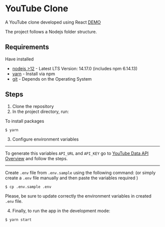 # YouTube Clone

A YouTube clone developed using React [DEMO](http://pattty.com)

The project follows a Nodejs folder structure.

## Requirements
Have installed

* [nodejs >12](https://nodejs.org/en/download/) - Latest LTS Version: 14.17.0 (includes npm 6.14.13)
* [yarn](https://classic.yarnpkg.com/en/docs/getting-started) - Install via npm
* [git](https://git-scm.com/book/en/v2/Getting-Started-Installing-Git) - Depends on the Operating System

## Steps

1. Clone the repository
2. In the project directory, run:

To install packages

```shell
$ yarn
```

3. Configure environment variables

---

To generate this variables `API_URL` and `API_KEY` go to [YouTube Data API Overview](https://developers.google.com/youtube/v3/getting-started) and follow the steps.

---

Create `.env` file from `.env.sample` using the following command: (or simply create a `.env` file manually and then paste the variables required )

```shell
$ cp .env.sample .env
```

Please, be sure to update correctly the environment variables in created `.env` file.

4. Finally, to run the app in the development mode:

```shell
$ yarn start
```
